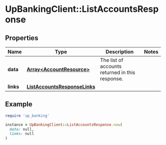 # UpBankingClient::ListAccountsResponse

## Properties

| Name | Type | Description | Notes |
| ---- | ---- | ----------- | ----- |
| **data** | [**Array&lt;AccountResource&gt;**](AccountResource.md) | The list of accounts returned in this response.  |  |
| **links** | [**ListAccountsResponseLinks**](ListAccountsResponseLinks.md) |  |  |

## Example

```ruby
require 'up_banking'

instance = UpBankingClient::ListAccountsResponse.new(
  data: null,
  links: null
)
```

